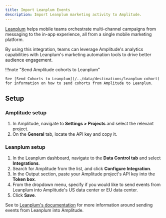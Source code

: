 ```yaml
---
title: Import Leanplum Events
description: Import Leanplum marketing activity to Amplitude. 
---
```


[Leanplum](https://www.leanplum.com/about-us/) helps mobile teams orchestrate multi-channel campaigns from messaging to the in-app experience, all from a single mobile marketing platform.

By using this integration, teams can leverage Amplitude's analytics capabilities with Leanplum's marketing automation tools to drive better audience engagement. 

!!!note "Send Amplitude cohorts to Leanplum"

    See [Send Cohorts to Leanplum](/../data/destinations/leanplum-cohort) for information on how to send cohorts from Amplitude to Leanplum.

## Setup

### Amplitude setup

1. In Amplitude, navigate to **Settings > Projects** and select the relevant project.
2. On the **General** tab, locate the API key and copy it.

### Leanplum setup

1. In the Leanplum dashboard, navigate to the **Data Control tab** and select **Integrations**.
2. Search for Amplitude from the list, and click **Configure Integration**.
3. In the Output section, paste your Amplitude project's API key into the **Token box**.
4. From the dropdown menu, specify if you would like to send events from Leanplum into Amplitude's US data center or EU data center.
5. Click **Save**.

See to [Leanplum's documentation](https://radar.com/documentation/integrations/amplitude) for more information around sending events from Leanplum into Amplitude.
